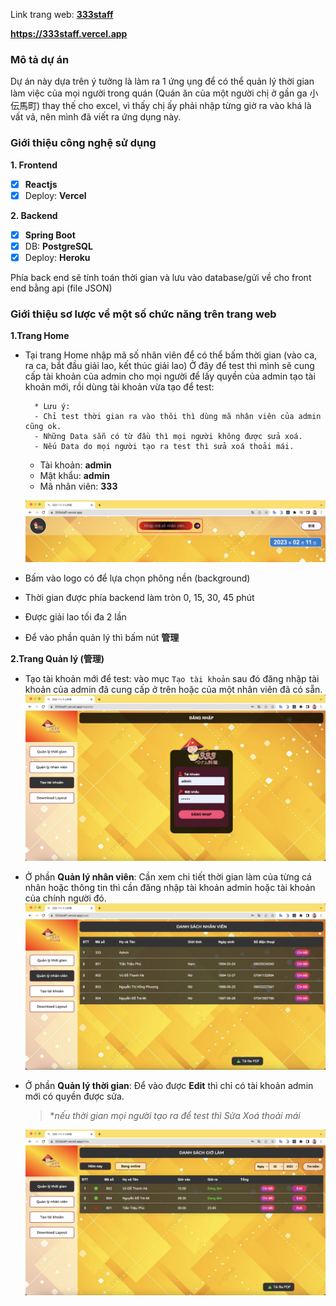 Link trang web: **[333staff](https://333staff.vercel.app)**

**https://333staff.vercel.app**

### Mô tả dự án

Dự án này dựa trên ý tưởng là làm ra 1 ứng ụng để có thể quản lý thời gian làm việc của mọi người trong quán (Quán ăn của một người chị ở gần ga 小伝馬町) thay thế cho excel, vì thấy chị ấy phải nhập từng giờ ra vào khá là vất vả, nên mình đã viết ra ứng dụng này.

### Giới thiệu công nghệ sử dụng

**1. Frontend**

-   [x] **Reactjs**
-   [x] Deploy: **Vercel**

**2. Backend**

-   [x] **Spring Boot**
-   [x] DB: **PostgreSQL**
-   [x] Deploy: **Heroku**

Phía back end sẽ tính toán thời gian và lưu vào database/gửi về cho front end bằng api (file JSON)

### Giới thiệu sơ lược về một số chức năng trên trang web

**1.Trang Home**

-   Tại trang Home nhập mã số nhân viên để có thể bấm thời gian (vào ca, ra ca, bắt đầu giải lao, kết thúc giải lao)
    Ở đây để test thì mình sẽ cung cấp tài khoản của admin cho mọi người để lấy quyền của admin tạo tài khoản mới, rồi dùng tài khoản vừa tạo để test:

          * Lưu ý:
          - Chỉ test thời gian ra vào thôi thì dùng mã nhân viên của admin cũng ok.
          - Những Data sẵn có từ đầu thì mọi người không được sửa xoá.
          - Nếu Data do mọi người tạo ra test thì sửa xoá thoải mái.

    -   Tài khoản: **admin**
    -   Mật khẩu: **admin**
    -   Mã nhân viên: **333**

    ![Ảnh nhập mã nhân viên](https://github.com/hiepdeptrai0908/images/blob/main/image1.png?raw=true)

-   Bấm vào logo có để lựa chọn phông nền (background)
-   Thời gian được phía backend làm tròn 0, 15, 30, 45 phút
-   Được giải lao tối đa 2 lần
-   Để vào phần quản lý thì bấm nút **管理**

**2.Trang Quản lý (管理)**

-   Tạo tài khoản mới để test: vào mục `Tạo tài khoản` sau đó đăng nhập tài khoản của admin đã cung cấp ở trên hoặc của một nhân viên đã có sẵn.
    ![Ảnh trang quản lý](https://github.com/hiepdeptrai0908/images/blob/main/image2.png?raw=true)

-   Ở phần **Quản lý nhân viên**: Cần xem chi tiết thời gian làm của từng cá nhân hoặc thông tin thì cần đăng nhập tài khoản admin hoặc tài khoản của chính người đó.
    ![Ảnh trang quản lý](https://github.com/hiepdeptrai0908/images/blob/main/image4.png?raw=true)

-   Ở phần **Quản lý thời gian**: Để vào được **Edit** thì chỉ có tài khoản admin mới có quyền được sửa.

    > \*_nếu thời gian mọi người tạo ra để test thì Sửa Xoá thoải mái_

    ![Ảnh trang quản lý](https://github.com/hiepdeptrai0908/images/blob/main/image3.png?raw=true)
